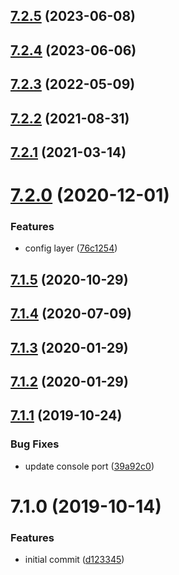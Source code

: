 ## [7.2.5](https://github.com/softwaregroup-bg/ut-telemetry/compare/v7.2.4...v7.2.5) (2023-06-08)



## [7.2.4](https://github.com/softwaregroup-bg/ut-telemetry/compare/v7.2.3...v7.2.4) (2023-06-06)



## [7.2.3](https://github.com/softwaregroup-bg/ut-telemetry/compare/v7.2.2...v7.2.3) (2022-05-09)



## [7.2.2](https://github.com/softwaregroup-bg/ut-telemetry/compare/v7.2.1...v7.2.2) (2021-08-31)



## [7.2.1](https://github.com/softwaregroup-bg/ut-telemetry/compare/v7.2.0...v7.2.1) (2021-03-14)



# [7.2.0](https://github.com/softwaregroup-bg/ut-telemetry/compare/v7.1.5...v7.2.0) (2020-12-01)


### Features

* config layer ([76c1254](https://github.com/softwaregroup-bg/ut-telemetry/commit/76c1254c8d01ad4886a4e767df2d24a9c90e8bde))



## [7.1.5](https://github.com/softwaregroup-bg/ut-telemetry/compare/v7.1.4...v7.1.5) (2020-10-29)



## [7.1.4](https://github.com/softwaregroup-bg/ut-telemetry/compare/v7.1.3...v7.1.4) (2020-07-09)



## [7.1.3](https://github.com/softwaregroup-bg/ut-telemetry/compare/v7.1.2...v7.1.3) (2020-01-29)



## [7.1.2](https://github.com/softwaregroup-bg/ut-telemetry/compare/v7.1.1...v7.1.2) (2020-01-29)



## [7.1.1](https://github.com/softwaregroup-bg/ut-telemetry/compare/v7.1.0...v7.1.1) (2019-10-24)


### Bug Fixes

* update console port ([39a92c0](https://github.com/softwaregroup-bg/ut-telemetry/commit/39a92c0))



# 7.1.0 (2019-10-14)


### Features

* initial commit ([d123345](https://github.com/softwaregroup-bg/ut-telemetry/commit/d123345))



